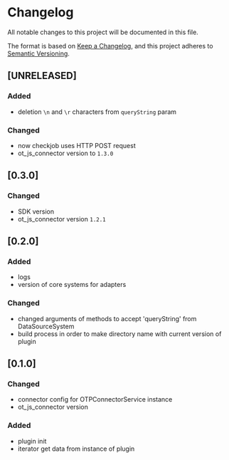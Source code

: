 # Changelog

All notable changes to this project will be documented in this file.

The format is based on [Keep a Changelog](https://keepachangelog.com/en/1.0.0/),
and this project adheres to [Semantic Versioning](https://semver.org/spec/v2.0.0.html).

## [UNRELEASED]

### Added

- deletion `\n` and `\r` characters from `queryString` param

### Changed

- now checkjob uses HTTP POST request
- ot_js_connector version to `1.3.0`

## [0.3.0]

### Changed

- SDK version
- ot_js_connector version `1.2.1`

## [0.2.0]

### Added

- logs
- version of core systems for adapters

### Changed

- changed arguments of methods to accept 'queryString' from DataSourceSystem
- build process in order to make directory name with current version of plugin

## [0.1.0]

### Changed

- connector config for OTPConnectorService instance
- ot_js_connector version

### Added

- plugin init
- iterator get data from instance of plugin
